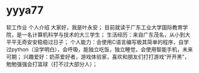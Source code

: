 # yyya77
软工作业
个人介绍 
大家好，我是叶永安； 
目前就读于广东工业大学国际教育学院，是一名计算机科学与技术的大三学生； 
生活经历：来自广东茂名，从小到大平平无奇安安稳稳过日子； 
个人能力：会使用C语言编写极其简单的程序，自学过python（没学明白），会呼吸，能独立吃饭，独立睡觉，会使用智能手机，未来可期； 
兴趣爱好：奶茶爱好者，游戏体验家，喜欢和朋友们打打游戏“开开黑”，勉勉强强会打篮球（打不过大部分人）； 
